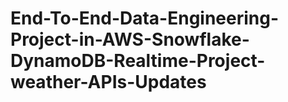 # End-To-End-Data-Engineering-Project-in-AWS-Snowflake-DynamoDB-Realtime-Project-weather-APIs-Updates